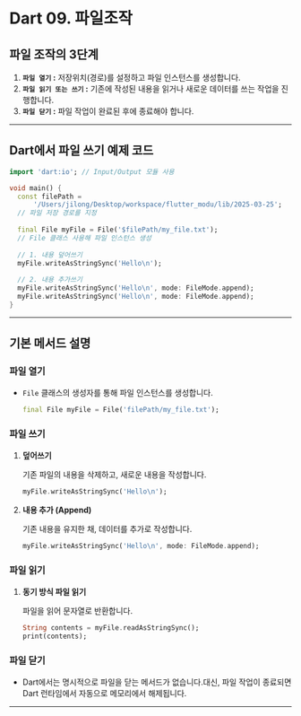 # Dart 09. 파일조작

## **파일 조작의 3단계**

1. **`파일 열기` :** 저장위치(경로)를 설정하고 파일 인스턴스를 생성합니다.
2. **`파일 읽기 또는 쓰기` :** 기존에 작성된 내용을 읽거나 새로운 데이터를 쓰는 작업을 진행합니다.
3. **`파일 닫기` :** 파일 작업이 완료된 후에 종료해야 합니다.

---

## **Dart에서 파일 쓰기 예제 코드**

```dart
import 'dart:io'; // Input/Output 모듈 사용

void main() {
  const filePath =
      '/Users/jilong/Desktop/workspace/flutter_modu/lib/2025-03-25'; 
  // 파일 저장 경로를 지정
  
  final File myFile = File('$filePath/my_file.txt'); 
  // File 클래스 사용해 파일 인스턴스 생성
  
  // 1. 내용 덮어쓰기
  myFile.writeAsStringSync('Hello\n');
  
  // 2. 내용 추가쓰기
  myFile.writeAsStringSync('Hello\n', mode: FileMode.append);
  myFile.writeAsStringSync('Hello\n', mode: FileMode.append);
}
```

---

## **기본 메서드 설명**

### **파일 열기**

- `File` 클래스의 생성자를 통해 파일 인스턴스를 생성합니다.
    
    ```dart
    final File myFile = File('filePath/my_file.txt');
    ```
    

### **파일 쓰기**

1. **덮어쓰기**
    
    기존 파일의 내용을 삭제하고, 새로운 내용을 작성합니다.
    
    ```dart
    myFile.writeAsStringSync('Hello\n');
    ```
    
2. **내용 추가 (Append)**
    
    기존 내용을 유지한 채, 데이터를 추가로 작성합니다.
    
    ```dart
    myFile.writeAsStringSync('Hello\n', mode: FileMode.append);
    ```
    

### **파일 읽기**

1. **동기 방식 파일 읽기**
    
    파일을 읽어 문자열로 반환합니다.
    
    ```dart
    String contents = myFile.readAsStringSync();
    print(contents);
    ```
    

### **파일 닫기**

- Dart에서는 명시적으로 파일을 닫는 메서드가 없습니다.대신, 파일 작업이 종료되면 Dart 런타임에서 자동으로 메모리에서 해제됩니다.

---

